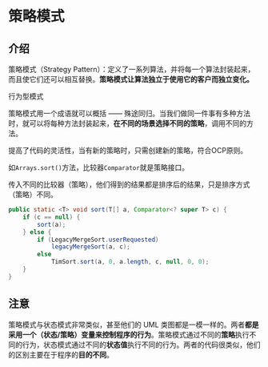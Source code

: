 # 策略模式

## 介绍

策略模式（Strategy Pattern）：定义了一系列算法，并将每一个算法封装起来，而且使它们还可以相互替换。**策略模式让算法独立于使用它的客户而独立变化。**

行为型模式

策略模式用一个成语就可以概括 —— 殊途同归。当我们做同一件事有多种方法时，就可以将每种方法封装起来，**在不同的场景选择不同的策略**，调用不同的方法。

提高了代码的灵活性，当有新的策略时，只需创建新的策略，符合OCP原则。



如`Arrays.sort()`方法，比较器`Comparator`就是策略接口。

传入不同的比较器（策略），他们得到的结果都是排序后的结果，只是排序方式（策略）不同。

```java
public static <T> void sort(T[] a, Comparator<? super T> c) {
    if (c == null) {
        sort(a);
    } else {
        if (LegacyMergeSort.userRequested)
            legacyMergeSort(a, c);
        else
            TimSort.sort(a, 0, a.length, c, null, 0, 0);
    }
}
```



## 注意

策略模式与状态模式非常类似，甚至他们的 UML 类图都是一模一样的。两者**都是采用一个（状态/策略）变量来控制程序的行为**。策略模式通过不同的**策略**执行不同的行为，状态模式通过不同的**状态值**执行不同的行为。两者的代码很类似，他们的区别主要在于程序的**目的不同**。

